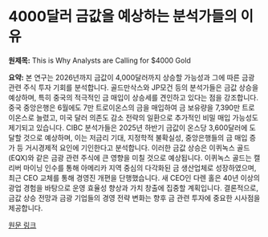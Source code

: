 # 4000달러 금값을 예상하는 분석가들의 이유

**원제목:** This is Why Analysts are Calling for $4000 Gold

**요약:** 본 연구는 2026년까지 금값이 4,000달러까지 상승할 가능성과 그에 따른 금광 관련 주식 투자 기회를 분석합니다. 골드만삭스와 JP모건 등의 분석가들은 금값 상승을 예상하며, 특히 중국의 적극적인 금 매입이 상승세를 견인하고 있다는 점을 강조합니다. 중국 중앙은행은 6월에도 7만 트로이온스의 금을 매입하여 금 보유량을 7,390만 트로이온스로 늘렸고, 미국 달러 의존도 감소 전략의 일환으로 추가적인 비밀 매입 가능성도 제기되고 있습니다.  CIBC 분석가들은 2025년 하반기 금값이 온스당 3,600달러에 도달할 것으로 예상하며, 이는 저금리 기대, 지정학적 불확실성, 중앙은행들의 금 매입 증가 등 거시경제적 요인에 기인한다고 분석합니다.  이러한 금값 상승은 이퀴녹스 골드(EQX)와 같은 금광 관련 주식에 큰 영향을 미칠 것으로 예상됩니다.  이퀴녹스 골드는 캘리버 마이닝 인수를 통해 아메리카 지역 중심의 다각화된 금 생산업체로 성장하였으며, 최근 CEO 교체를 통해 경영진 개편을 단행했습니다.  새 CEO인 다렌 홀은 40년 이상의 광업 경험을 바탕으로 운영 효율성 향상과 가치 창출에 집중할 계획입니다.  결론적으로, 금값 상승 전망과 금광 기업들의 경영 전략 변화는 향후 금 관련 투자에 중요한 시사점을 제공합니다.

[원문 링크](https://www.theglobeandmail.com/investing/markets/stocks/GS/pressreleases/33565471/this-is-why-analysts-are-calling-for-4000-gold/)
